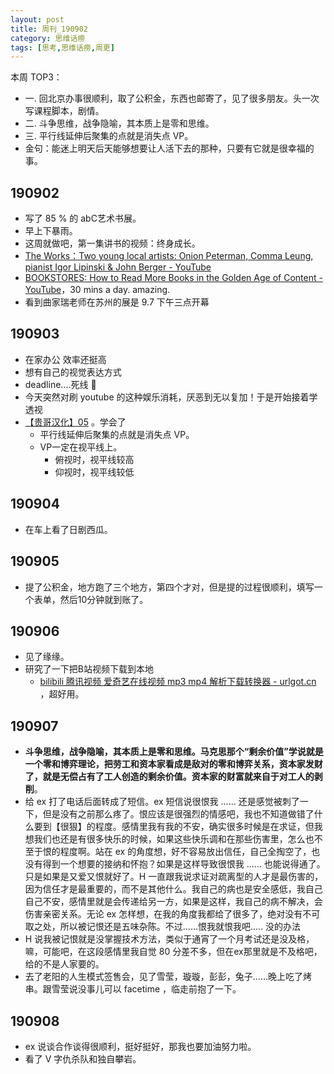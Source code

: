 ```yaml
---
layout: post
title: 周刊_190902
category: 思维话痨
tags: [思考,思维话痨,周更]
---
```


本周 TOP3：
- 一. 回北京办事很顺利，取了公积金，东西也邮寄了，见了很多朋友。头一次写课程脚本，剧情。
- 二. 斗争思维，战争隐喻，其本质上是零和思维。
- 三. 平行线延伸后聚集的点就是消失点 VP。
- 金句：能迷上明天后天能够想要让人活下去的那种，只要有它就是很幸福的事。

##  190902 
  - 写了 85 % 的 abC艺术书展。
  - 早上下暴雨。
  - 这周就做吧，第一集讲书的视频：终身成长。
  - [The Works：Two young local artists: Onion Peterman, Comma Leung, pianist Igor Lipinski & John Berger - YouTube](https://www.youtube.com/watch?v=_gkEAVDIsQ0)
  - [BOOKSTORES: How to Read More Books in the Golden Age of Content - YouTube](https://www.youtube.com/watch?v=lIW5jBrrsS0)，30 mins a day. amazing.
  - 看到曲家瑞老师在苏州的展是 9.7 下午三点开幕
  
##  190903 
- 在家办公 效率还挺高
- 想有自己的视觉表达方式
- deadline....死线 🧶
- 今天突然对刷 youtube 的这种娱乐消耗，厌恶到无以复加！于是开始接着学透视
- [【贵哥汉化】05](https://www.bilibili.com/video/av10050382/?p=5) 。学会了
   - 平行线延伸后聚集的点就是消失点 VP。
   - VP一定在视平线上。
      - 俯视时，视平线较高
      - 仰视时，视平线较低

## 190904
- 在车上看了日剧西瓜。
  
## 190905
- 提了公积金，地方跑了三个地方，第四个才对，但是提的过程很顺利，填写一个表单，然后10分钟就到账了。
  
## 190906
- 见了缘缘。
- 研究了一下把B站视频下载到本地
    - [bilibili 腾讯视频 爱奇艺在线视频 mp3 mp4 解析下载转换器 - urlgot.cn](https://www.urlgot.cn/) ，超好用。

## 190907
  - **斗争思维，战争隐喻，其本质上是零和思维。马克思那个“剩余价值”学说就是一个零和博弈理论，把劳工和资本家看成是敌对的零和博弈关系，资本家发财了，就是无偿占有了工人创造的剩余价值。资本家的财富就来自于对工人的剥削**。
  - 给 ex 打了电话后面转成了短信。ex 短信说很恨我 ...... 还是感觉被刺了一下，但是没有之前那么疼了。恨应该是很强烈的情感吧，我也不知道做错了什么要到【很狠】的程度。感情里我有我的不安，确实很多时候是在求证，但我想我们也还是有很多快乐的时候，如果这些快乐调和在那些伤害里，怎么也不至于恨的程度啊。站在 ex 的角度想，好不容易放出信任，自己全掏空了，也没有得到一个想要的接纳和怀抱？如果是这样导致很恨我 ...... 也能说得通了。只是如果是又爱又恨就好了。H 一直跟我说求证对疏离型的人才是最伤害的，因为信任才是最重要的，而不是其他什么。我自己的病也是安全感低，我自己自己不安，感情里就是会传递给另一方，如果是这样，我自己的病不解决，会伤害亲密关系。无论 ex 怎样想，在我的角度我都给了很多了，绝对没有不可取之处，所以被记恨还是五味杂陈。不过......恨我就恨我吧..... 没的办法
  - H 说我被记恨就是没掌握技术方法，类似于通宵了一个月考试还是没及格，嘛，可能吧，在这段感情里我自觉 80 分差不多，但在ex那里就是不及格吧，给的不是人家要的。
  - 去了老阳的人生模式签售会，见了雪莹，璇璇，彭彭，兔子......晚上吃了烤串。跟雪莹说没事儿可以 facetime ，临走前抱了一下。
  
## 190908
  - ex 说谈合作谈得很顺利，挺好挺好，那我也要加油努力啦。
  - 看了 V 字仇杀队和独自攀岩。
